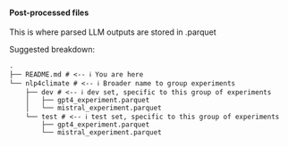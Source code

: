#### Post-processed files

This is where parsed LLM outputs are stored in .parquet

Suggested breakdown:

```shell
.
├── README.md # <-- ℹ️ You are here
└── nlp4climate # <-- ℹ️ Broader name to group experiments
    ├── dev # <-- ℹ️ dev set, specific to this group of experiments
    │   ├── gpt4_experiment.parquet
    │   └── mistral_experiment.parquet
    └── test # <-- ℹ️ test set, specific to this group of experiments
        ├── gpt4_experiment.parquet
        └── mistral_experiment.parquet
```
